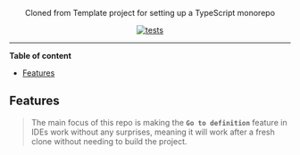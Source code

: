 <!--suppress HtmlDeprecatedAttribute -->
<div align="center">

Cloned from Template project for setting up a TypeScript monorepo

[![tests](https://github.com/NiGhTTraX/ts-monorepo/actions/workflows/tests.yml/badge.svg)](https://github.com/NiGhTTraX/ts-monorepo/actions/workflows/tests.yml)

</div>

----

<!-- START doctoc generated TOC please keep comment here to allow auto update -->
<!-- DON'T EDIT THIS SECTION, INSTEAD RE-RUN doctoc TO UPDATE -->
**Table of content**

- [Features](#features)

<!-- END doctoc generated TOC please keep comment here to allow auto update -->

## Features

> The main focus of this repo is making the **`Go to definition`** feature in IDEs work without any surprises, meaning it will work after a fresh clone without needing to build the project.
